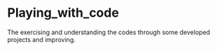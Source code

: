 # Playing_with_code
The exercising and understanding the codes through some developed projects and improving.
